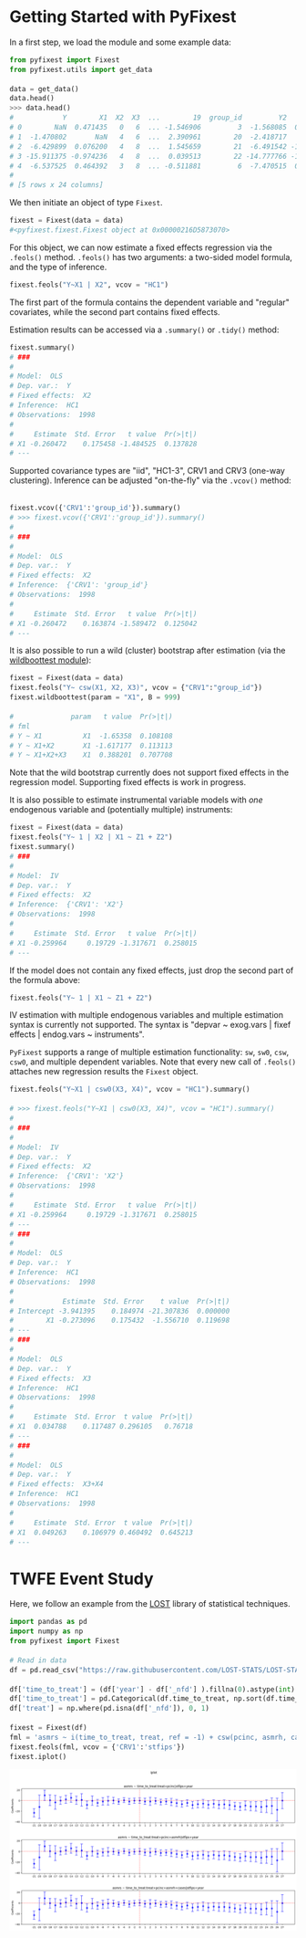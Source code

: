 # Getting Started with PyFixest

In a first step, we load the module and some example data:

```py
from pyfixest import Fixest
from pyfixest.utils import get_data

data = get_data()
data.head()
>>> data.head()
#            Y        X1  X2  X3  ...        19  group_id         Y2        Z1
# 0        NaN  0.471435   0   6  ... -1.546906         3  -1.568085  0.971477
# 1  -1.470802       NaN   4   6  ...  2.390961        20  -2.418717       NaN
# 2  -6.429899  0.076200   4   8  ...  1.545659        21  -6.491542 -1.122705
# 3 -15.911375 -0.974236   4   8  ...  0.039513        22 -14.777766 -1.381387
# 4  -6.537525  0.464392   3   8  ... -0.511881         6  -7.470515  0.327149
#
# [5 rows x 24 columns]

```

We then initiate an object of type `Fixest`.

```py
fixest = Fixest(data = data)
#<pyfixest.fixest.Fixest object at 0x00000216D5873070>
```

For this object, we can now estimate a fixed effects regression via the `.feols()` method. `.feols()` has two arguments: a two-sided model formula, and the type of inference.

```py
fixest.feols("Y~X1 | X2", vcov = "HC1")
```
The first part of the formula contains the dependent variable and "regular" covariates, while the second part contains fixed effects.

Estimation results can be accessed via a `.summary()` or `.tidy()` method:

```py
fixest.summary()
# ###
#
# Model:  OLS
# Dep. var.:  Y
# Fixed effects:  X2
# Inference:  HC1
# Observations:  1998
#
#     Estimate  Std. Error   t value  Pr(>|t|)
# X1 -0.260472    0.175458 -1.484525  0.137828
# ---
```

Supported covariance types are "iid", "HC1-3", CRV1 and CRV3 (one-way clustering). Inference can be adjusted "on-the-fly" via the
`.vcov()` method:

```py

fixest.vcov({'CRV1':'group_id'}).summary()
# >>> fixest.vcov({'CRV1':'group_id'}).summary()
#
# ###
#
# Model:  OLS
# Dep. var.:  Y
# Fixed effects:  X2
# Inference:  {'CRV1': 'group_id'}
# Observations:  1998
#
#     Estimate  Std. Error   t value  Pr(>|t|)
# X1 -0.260472    0.163874 -1.589472  0.125042
# ---
```

It is also possible to run a wild (cluster) bootstrap after estimation (via the [wildboottest module](https://github.com/s3alfisc/wildboottest)):

```py
fixest = Fixest(data = data)
fixest.feols("Y~ csw(X1, X2, X3)", vcov = {"CRV1":"group_id"})
fixest.wildboottest(param = "X1", B = 999)

#              param   t value  Pr(>|t|)
# fml
# Y ~ X1          X1  -1.65358  0.108108
# Y ~ X1+X2       X1 -1.617177  0.113113
# Y ~ X1+X2+X3    X1  0.388201  0.707708
```

Note that the wild bootstrap currently does not support fixed effects in the regression model. Supporting fixed effects is work in progress.

It is also possible to estimate instrumental variable models with *one* endogenous variable and (potentially multiple) instruments:

```python
fixest = Fixest(data = data)
fixest.feols("Y~ 1 | X2 | X1 ~ Z1 + Z2")
fixest.summary()
# ###
#
# Model:  IV
# Dep. var.:  Y
# Fixed effects:  X2
# Inference:  {'CRV1': 'X2'}
# Observations:  1998
#
#     Estimate  Std. Error   t value  Pr(>|t|)
# X1 -0.259964     0.19729 -1.317671  0.258015
# ---
```

If the model does not contain any fixed effects, just drop the second part of the formula above:

```py
fixest.feols("Y~ 1 | X1 ~ Z1 + Z2")
```

IV estimation with multiple endogenous variables and multiple estimation syntax is currently not supported. The syntax is "depvar ~ exog.vars | fixef effects | endog.vars ~ instruments".

`PyFixest` supports a range of multiple estimation functionality: `sw`, `sw0`, `csw`, `csw0`, and multiple dependent variables. Note that every new call of `.feols()` attaches new regression results the `Fixest` object.

```py
fixest.feols("Y~X1 | csw0(X3, X4)", vcov = "HC1").summary()

# >>> fixest.feols("Y~X1 | csw0(X3, X4)", vcov = "HC1").summary()
#
# ###
#
# Model:  IV
# Dep. var.:  Y
# Fixed effects:  X2
# Inference:  {'CRV1': 'X2'}
# Observations:  1998
#
#     Estimate  Std. Error   t value  Pr(>|t|)
# X1 -0.259964     0.19729 -1.317671  0.258015
# ---
# ###
#
# Model:  OLS
# Dep. var.:  Y
# Inference:  HC1
# Observations:  1998
#
#            Estimate  Std. Error    t value  Pr(>|t|)
# Intercept -3.941395    0.184974 -21.307836  0.000000
#        X1 -0.273096    0.175432  -1.556710  0.119698
# ---
# ###
#
# Model:  OLS
# Dep. var.:  Y
# Fixed effects:  X3
# Inference:  HC1
# Observations:  1998
#
#     Estimate  Std. Error  t value  Pr(>|t|)
# X1  0.034788    0.117487 0.296105   0.76718
# ---
# ###
#
# Model:  OLS
# Dep. var.:  Y
# Fixed effects:  X3+X4
# Inference:  HC1
# Observations:  1998
#
#     Estimate  Std. Error  t value  Pr(>|t|)
# X1  0.049263    0.106979 0.460492  0.645213
# ---

```

# TWFE Event Study

Here, we follow an example from the [LOST](https://lost-stats.github.io/Model_Estimation/Research_Design/event_study.html) library of statistical techniques.

```py
import pandas as pd
import numpy as np
from pyfixest import Fixest

# Read in data
df = pd.read_csv("https://raw.githubusercontent.com/LOST-STATS/LOST-STATS.github.io/master/Model_Estimation/Data/Event_Study_DiD/bacon_example.csv")

df['time_to_treat'] = (df['year'] - df['_nfd'] ).fillna(0).astype(int)
df['time_to_treat'] = pd.Categorical(df.time_to_treat, np.sort(df.time_to_treat.unique()))
df['treat'] = np.where(pd.isna(df['_nfd']), 0, 1)

fixest = Fixest(df)
fml = 'asmrs ~ i(time_to_treat, treat, ref = -1) + csw(pcinc, asmrh, cases) | stfips + year'
fixest.feols(fml, vcov = {'CRV1':'stfips'})
fixest.iplot()
```

![image](figures/event_study.png)